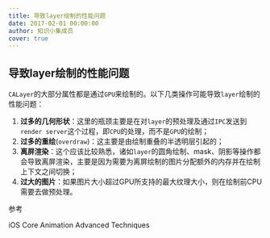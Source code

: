 ```yaml
---
title: 导致layer绘制的性能问题
date: 2017-02-01 00:00:00
author: 知识小集成员
cover: true
---
```


导致layer绘制的性能问题
----------

`CALayer`的大部分属性都是通过`GPU`来绘制的。以下几类操作可能导致`layer`绘制的性能问题：

1. **过多的几何形状**：这里的瓶颈主要是在对`layer`的预处理及通过`IPC`发送到`render server`这个过程，即`CPU`的处理，而不是`GPU`的绘制；
2. **过多的重绘**(`overdraw`)：这主要是由绘制重叠的半透明层引起的；
3. **离屏渲染**：这个应该比较熟悉，诸如`layer`的圆角绘制、mask、阴影等操作都会导致离屏渲染，主要是因为需要为离屏绘制的图片分配额外的内存并在绘制上下文之间切换；
4. **过大的图片**：如果图片大小超过GPU所支持的最大纹理大小，则在绘制前CPU需要去做预处理。

参考

iOS Core Animation Advanced Techniques